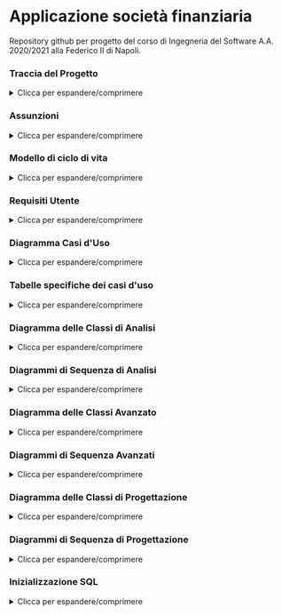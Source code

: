 # Applicazione società finanziaria
Repository github per progetto del corso di Ingegneria del Software A.A. 2020/2021 alla Federico II di Napoli.


### Traccia del Progetto
<details>
  <summary>Clicca per espandere/comprimere</summary>
  
**Applicazione Web società finanziaria**\
Bloomfin è una società di intermediazione finanziaria che ha commissionato la realizzazione di
una applicazione web per le proprie attività. L'azienda è costituita da broker finanziari che
aiutano i risparmiatori a investire i loro patrimoni in borsa.\
I broker interagiscono con il sistema per consultare il valore di titoli azionari oppure per creare
pacchetti finanziari: i pacchetti finanziari, che costituiscono una fonte di investimento per i
risparmiatori, sono un insieme di titoli che possiedono un buon mix di livello di rendimento e
rischio. I risparmiatori visitano il sito web per acquistare i pacchetti finanziari proposti da
Bloomfin oppure per consultare il valore dei pacchetti in loro possesso. All'atto della
consultazione del valore dei propri pacchetti finanziari, un risparmiatore che non sia soddisfatto
del rendimento dell'investimento, può infine disporne la vendita.\
L'applicazione deve avere informazioni riguardo i broker registrati nel sistema e deve
memorizzare il loro nome, cognome, data di nascita e numero di registrazione alla camera di
commercio; e riguardo i risparmiatori, di cui deve memorizzare il loro nome, cognome, indirizzo
di residenza, codice fiscale e data di nascita.\
In gergo finanziario, sia i titoli azionari sia i pacchetti finanziari sono asset economici, che
Bloomfin gestisce e che l'applicazione deve memorizzare: gli asset posseggono un identificativo
univoco nel sistema. I titoli azionari, oltre all’identificativo, hanno un valore per azione e sono
registrati presso una borsa. Delle borse occorre avere informazione del loro orario di apertura e
di chiusura, del loro nome e dello stato di appartenenza. I pacchetti finanziari sono composti da
titoli azionari e posseggono, oltre all’identificativo, il fattore di rischio, una stima di rendimento, e
il numero di azioni per titolo di cui il pacchetto è composto. I pacchetti finanziari possono essere
acquistati da uno o più risparmiatori. Un risparmiatore può scegliere di acquistare più unità di
uno stesso pacchetto finanziario e, all'acquisto, il sistema deve memorizzare la data e la
quantità desiderata.\
Infine il sistema deve gestire le quotazioni: ogni minuto l'applicazione deve contattare le borse
per aggiornare i valori associati ai titoli azionari. I broker possono chiedere al sistema di
visionare il valore di un asset finanziario, che è richiesto al sistema tramite l’identificativo: se l’id
corrisponde ad un titolo azionario, il sistema fornisce l’ultimo aggiornamento del valore per
azione; mentre, se l’id corrisponde a un pacchetto finanziario, il sistema deve calcolare il valore
del pacchetto, che è pari al prodotto della somma dei valori di tutti i titoli azionari di cui un
pacchetto finanziario è composto per il numero di azioni per titolo del pacchetto.
</details>

### **Assunzioni**
<details>
  <summary>Clicca per espandere/comprimere</summary>
  
Abbiamo fatto varie assunzioni interpretando la traccia:
1. Un broker può consultare tutti i pacchetti esistenti e non solo quelli che ha creato.
2. I titoli azionari possono appartenere a una sola borsa, per non complicare maggiormente le relazioni UML e le tabelle SQL.
3. I titoli hanno "infinite azioni", non c'è un controllo sul massimo numero di azioni di un titolo che possono essere inserite in un pacchetto o comprate.
  
</details>

### **Modello di ciclo di vita**
<details>
  <summary>Clicca per espandere/comprimere</summary>
  
Il modello di ciclo di vita che abbiamo scelto di seguire nello sviluppo di questo progetto è il modello a cascata.
  
</details>

### **Requisiti Utente**
<details>
  <summary>Clicca per espandere/comprimere</summary>
  
 <details>
  <summary>Legenda</summary>
  
| Sigla | Tipologia Requisito |
| --- | --- |
| PER | Persistenza |
| FUN | Funzionale |

</details>

DATI1 PER \<must> - Il sistema deve memorizzare tutte le informazioni riguardanti i broker registrati per garantirne la persistenza.\
DATI2 PER \<must> - Il sistema deve memorizzare tutte le informazioni riguardanti i risparmiatori registrati per garantirne la persistenza.\
DATI3 PER \<must> - Il sistema deve memorizzare gli asset finanziari.\
DATI4 PER \<must> - Il sistema deve memorizzare tutte le informazioni riguardanti le borse.\
DATI5 PER \<must> - Il sistema deve memorizzare la data e la quantità di ogni acquisto.\
FUNZ1 FUN \<must> - I broker devono poter consultare il valore di titoli azionari.\
FUNZ2 FUN \<must> - I broker devono poter creare pacchetti finanziari.\
FUNZ3 FUN \<must> - I risparmiatori devono poter acquistare i pacchetti finanziari proposti.\
FUNZ4 FUN \<must> - I risparmiatori devono poter consultare il valore dei pacchetti azionari in loro possesso.\
FUNZ5 FUN \<should> - I risparmiatori devono poter vendere i pacchetti finanziari posseduti.\
FUNZ6 FUN \<must> - Il sistema deve aggiornare i valori associati ai titoli azionari ogni minuto.\
FUNZ7 FUN \<must> - Il sistema deve saper calcolare il valore di un pacchetto finanziario.

</details>

### **Diagramma Casi d'Uso**
<details>
  <summary>Clicca per espandere/comprimere</summary>
  
![diagramma_casi](https://github.com/IS-unina/canale-san-giovanni-team_4/blob/master/Diagrammi_UML/diagramma_casi_uso.png)

</details>

### **Tabelle specifiche dei casi d'uso**
<details>
  <summary>Clicca per espandere/comprimere</summary>


**Nota**: Il campo 'attori secondari' è stato omesso in quanto non necessario. Non c'è interazione diretta tra broker e risparmiatori negli scenari dei casi d'uso.

| Caso d'uso | Creazione Pacchetti Finanziari |
| --- | --- |
| id | creazione_pacchetto |
| descrizione | Il broker crea un nuovo pacchetto finanziario. |
| attori primari | Broker |
| precondizioni | Il broker è registrato nel sistema.<br>I titoli azionari sono registrati nel sistema. |
| sequenza di azioni | 1. Il broker sceglie di creare il nuovo pacchetto.<br>2. Il broker seleziona i titoli da aggiungere al pacchetto.<br>3. Il sistema memorizza il pacchetto. |
| postcondizioni | Il pacchetto finanziario è stato creato e memorizzato. |

| Caso d'uso | Acquisto Pacchetti Finanziari |
| --- | --- |
| id | acquisto_pacchetto |
| descrizione | Il risparmiatore acquista una o più unità di un pacchetto finanziario. |
| attori primari | Risparmiatore |
| precondizioni | Il risparmiatore è registrato al sistema. |
| sequenza di azioni | 1. Il risparmiatore sceglie di acquistare il pacchetto.<br>2. Il risparmiatore seleziona il pacchetto.<br>3. Il risparmiatore seleziona la quantità di unità del pacchetto da acquistare.<br>4. Il sistema registra l’acquisto. |
| postcondizioni | La transazione è memorizzata. |

| Caso d'uso | Registrazione |
| --- | --- |
| id | registrazione |
| descrizione | L'utente si registra al sistema. |
| attori primari | Utente |
| precondizioni | nessuna |
| sequenza di azioni | 1. L'utente richiede di registrarsi al sistema.<br>2. Il sistema chiede di inserire indirizzo e-mail e password.<br>3. Il sistema chiede l’inserimento di nome, cognome, data di nascita.<br>4. Se l’utente è un broker il sistema chiede l’inserimento del numero di registrazione alla camera di commercio.<br>5. Se l’utente è un risparmiatore il sistema chiede l’inserimento di codice fiscale e indirizzo di residenza.<br>6. Il sistema memorizza l’utente. |
| postcondizioni | L'utente è registrato nel sistema. |

| Caso d'uso | Vendita Pacchetti Finanziari |
| --- | --- |
| id | vendita_pacchetto |
| descrizione | Il risparmiatore vende un pacchetto finanziario in suo possesso. |
| attori primari | Risparmiatore |
| precondizioni | Il pacchetto finanziario è registrato nel sistema.<br>Il risparmiatore è registrato nel sistema e ha precedentemente acquistato il pacchetto. |
| sequenza di azioni | 1. Il risparmiatore consulta il pacchetto.<br>2. Il risparmiatore richiede di vendere il pacchetto.<br>3. Il sistema dispone la vendita del pacchetto. |
| postcondizioni | Il risparmiatore non è più in possesso del pacchetto. |

| Caso d'uso | Consultazione Titoli Azionari |
| --- | --- |
| id | consultazione_titoli |
| descrizione | L’utente (o il sistema) consulta i titoli finanziari. |
| attori primari | Broker/nessuno |
| precondizioni | L'utente è registrato nel sistema ed è un broker.<br>Almeno un titolo azionario è registrato nel sistema. |
| sequenza di azioni | 1. L’utente (o il sistema) richiede di consultare il valore dei titoli.<br>2. Il sistema fornisce per ogni titolo l’ultimo aggiornamento del valore per azione. |
| postcondizioni | L'utente riceve il valore dei titoli. |

| Caso d'uso | Consultazione Pacchetti Finanziari |
| --- | --- |
| id | consultazione_pacchetto |
| descrizione | L’utente consulta un pacchetto finanziario. |
| attori primari | Utente |
| precondizioni | L'utente è registrato al sistema.<br>Il pacchetto finanziario è registrato nel sistema.<br>Se l'utente è un risparmiatore deve possedere il pacchetto di interesse. |
| sequenza di azioni | 1. L’utente richiede di consultare il valore del pacchetto.<br>2. Il sistema consulta i titoli azionari \[includendo _consultazione_titolo_].<br>3. Il sistema effettua la somma del valore dei titoli che compongono il pacchetto.<br>4. Il sistema moltiplica il valore trovato per il numero di azioni per titolo.<br>5. Il sistema fornisce il valore. |
| postcondizioni | L'utente riceve il valore del pacchetto d'interesse. |

| Caso d'uso | Aggiornamento Valore Titoli |
| --- | --- |
| id | aggiorna_titoli |
| descrizione | Il sistema aggiorna periodicamente il valore dei titoli finanziari.<br>Periodo: 1min |
| attori primari | Tempo |
| precondizioni | I titoli sono registrati nel sistema.<br>La borsa è registrata nel sistema ed aperta. |
| sequenza di azioni | 1. Il sistema contatta le borse.<br>2. Il sistema aggiorna il valore dei titoli. |
| postcondizioni | I valori dei titoli sono aggiornati. |

</details>

### **Diagramma delle Classi di Analisi**
<details>
  <summary>Clicca per espandere/comprimere</summary>
  
**Nota**: 'Pacchetto Azionario' è utilizzato come sinonimo di 'Pacchetto Finanziario'.
![diagramma_classi](https://github.com/IS-unina/canale-san-giovanni-team_4/blob/master/Diagrammi_UML/diagramma_classi_analisi.png)

</details>

### **Diagrammi di Sequenza di Analisi**
<details>
  <summary>Clicca per espandere/comprimere</summary>
  
  **Creazione Pacchetti Finanziari**:\
  ![](https://github.com/Max-Bax/bloomfin_java/blob/master/Diagrammi_UML/Sequenze_Analisi/creazione_pacchetto.png)\
  **Acquisto Pacchetti Finanziari**:\
  ![](https://github.com/Max-Bax/bloomfin_java/blob/master/Diagrammi_UML/Sequenze_Analisi/acquisto_pacchetto.png)\
  **Registrazione**:\
  ![](https://github.com/Max-Bax/bloomfin_java/blob/master/Diagrammi_UML/Sequenze_Analisi/registrazione.png)\
  **Vendita Pacchetti Finanziari**:\
  ![](https://github.com/Max-Bax/bloomfin_java/blob/master/Diagrammi_UML/Sequenze_Analisi/vendita_pacchetto.png)\
  **Consultazione Titoli Azionari**:\
  ![](https://github.com/Max-Bax/bloomfin_java/blob/master/Diagrammi_UML/Sequenze_Analisi/consultazione_titolo.png)\
  **Consultazione Pacchetti Finanziari**:\
  ![](https://github.com/Max-Bax/bloomfin_java/blob/master/Diagrammi_UML/Sequenze_Analisi/consultazione_pacchetto.png)\
  **Aggiornamento Valore Titoli**:\
  ![](https://github.com/Max-Bax/bloomfin_java/blob/master/Diagrammi_UML/Sequenze_Analisi/aggiorna_titoli.png)
  
</details>

### **Diagramma delle Classi Avanzato**
<details>
  <summary>Clicca per espandere/comprimere</summary>
  
**Cambiamenti rispetto al diagramma semplice:**
* Aggiunta delle molteplicità di tutte le relazioni
* Separazione delle responsabilità con l'approccio BCE, introducendo un gestore dell'applicazione e delle classi boundary di interfacciamento degli attori con esso

![diagramma_classi_adv](https://github.com/Max-Bax/bloomfin_java/blob/master/Diagrammi_UML/diagramma_classi_avanzato.png)

</details>

### **Diagrammi di Sequenza Avanzati**
<details>
  <summary>Clicca per espandere/comprimere</summary>
  
  **Creazione Pacchetti Finanziari**:\
  ![](https://github.com/Max-Bax/bloomfin_java/blob/master/Diagrammi_UML/Sequenze_Avanzate/creazione_pacchetto.png)\
  **Acquisto Pacchetti Finanziari**:\
  ![](https://github.com/Max-Bax/bloomfin_java/blob/master/Diagrammi_UML/Sequenze_Avanzate/acquisto_pacchetto.png)\
  **Vendita Pacchetti Finanziari**:\
  ![](https://github.com/Max-Bax/bloomfin_java/blob/master/Diagrammi_UML/Sequenze_Avanzate/vendita_pacchetto.png)\
  **Consultazione Titoli Azionari**:\
  ![](https://github.com/Max-Bax/bloomfin_java/blob/master/Diagrammi_UML/Sequenze_Avanzate/consultazione_titolo.png)
  
</details>

### **Diagramma delle Classi di Progettazione**
<details>
  <summary>Clicca per espandere/comprimere</summary>
  
![diagramma_classi_prog](https://github.com/Max-Bax/bloomfin_java/blob/master/Diagrammi_UML/diagramma_classi_progettazione.png)

</details>

### **Diagrammi di Sequenza di Progettazione**
<details>
  <summary>Clicca per espandere/comprimere</summary>
  
  **Creazione Pacchetti Finanziari**:\
  ![](https://github.com/Max-Bax/bloomfin_java/blob/master/Diagrammi_UML/Sequenze_Progettazione/creazione_pacchetto.png)\
  **Acquisto Pacchetti Finanziari**:\
  ![](https://github.com/Max-Bax/bloomfin_java/blob/master/Diagrammi_UML/Sequenze_Progettazione/acquisto_pacchetto.png)\
  **Vendita Pacchetti Finanziari**:\
  ![](https://github.com/Max-Bax/bloomfin_java/blob/master/Diagrammi_UML/Sequenze_Progettazione/vendita_pacchetto.png)\
  **Consultazione Titoli Azionari**:\
  ![](https://github.com/Max-Bax/bloomfin_java/blob/master/Diagrammi_UML/Sequenze_Progettazione/consultazione_titolo.png)
  
</details>

### **Inizializzazione SQL**
<details>
  <summary>Clicca per espandere/comprimere</summary>
  
L'applicazione funziona correttamente ed è eseguibile dal file Bloomfin/src/boundary/Console.java, prima di usarla bisogna però inizializzare il database h2 (Utente: sa, nessuna password) con il seguente codice: 

```
DROP TABLE ComposizionePacchetti;
DROP TABLE AppartenenzaTitoli;
DROP TABLE PacchettiCreati;
DROP TABLE Transazioni;
DROP TABLE Pacchetti;
DROP TABLE Borse;
DROP TABLE Titoli;
DROP TABLE Broker;
DROP TABLE Risparmiatori;
          
CREATE TABLE Broker (
	Id LONG NOT NULL AUTO_INCREMENT PRIMARY KEY,
	NumeroCameraCommercio VARCHAR(255),
	Nome VARCHAR(255),
	Cognome VARCHAR(255),
	DataNascita DATE,
	Email VARCHAR(255),
	Password VARCHAR(255),
	UNIQUE KEY Broker_Email_Unique (Email) );
	        
CREATE TABLE Risparmiatori (
	Id LONG NOT NULL AUTO_INCREMENT PRIMARY KEY,
	CodiceFiscale VARCHAR(16),
	Nome VARCHAR(255),
	Cognome VARCHAR(255),
	DataNascita DATE,
	IndirizzoResidenza VARCHAR(255),
	Email VARCHAR(255),
	Password VARCHAR(255),
	UNIQUE KEY Risparmiatori_Email_Unique (Email) );
	        
CREATE TABLE Borse (
	Nome VARCHAR(255) NOT NULL PRIMARY KEY,
	StatoAppartenenza VARCHAR(255),
	OrarioApertura TIME,
	OrarioChiusura TIME );
	        
CREATE TABLE Pacchetti (
	Id LONG NOT NULL AUTO_INCREMENT PRIMARY KEY,
	FattoreRischio FLOAT,
	StimaRendimento FLOAT );
	        
CREATE TABLE Titoli (
	Id LONG NOT NULL AUTO_INCREMENT PRIMARY KEY,
	ValoreAzione FLOAT );
	        
CREATE TABLE Transazioni (
	Id LONG NOT NULL AUTO_INCREMENT PRIMARY KEY,
	Quantita INTEGER,
	Data DATE,
	IdProprietario LONG,
	IdPacchetto LONG,
	FOREIGN KEY (IdProprietario) REFERENCES Risparmiatori (Id),
	FOREIGN KEY (IdPacchetto) REFERENCES Pacchetti (Id));

CREATE TABLE PacchettiCreati (
	IdBroker LONG,
	IdPacchetto LONG,
	FOREIGN KEY (IdBroker) REFERENCES Broker (Id),
	FOREIGN KEY (IdPacchetto) REFERENCES Pacchetti (Id),
	PRIMARY KEY(IdBroker,IdPacchetto) );

CREATE TABLE AppartenenzaTitoli (
	IdTitolo LONG,
	NomeBorsa VARCHAR(255),
	FOREIGN KEY (IdTitolo) REFERENCES Titoli (Id),
	FOREIGN KEY (NomeBorsa) REFERENCES Borse (Nome),
	PRIMARY KEY(IdTitolo,NomeBorsa) );

CREATE TABLE ComposizionePacchetti (
	IdPacchetto LONG,
	IdTitolo LONG,
	FOREIGN KEY (IdTitolo) REFERENCES Titoli (Id),
	FOREIGN KEY (IdPacchetto) REFERENCES Pacchetti (Id),
	NumeroAzioni INT,
	PRIMARY KEY(IdPacchetto,IdTitolo) );
          
INSERT INTO Borse (Nome, StatoAppartenenza, OrarioApertura, OrarioChiusura) VALUES ('Borsa di Milano', 'Italia', '08:00:00', '17:30:00');
INSERT INTO Borse (Nome, StatoAppartenenza, OrarioApertura, OrarioChiusura) VALUES ('Borsa di Zurigo', 'Svizzera', '08:00:00', '18:00:00');
INSERT INTO Borse (Nome, StatoAppartenenza, OrarioApertura, OrarioChiusura) VALUES ('Borsa di Parigi', 'Francia', '07:00:00', '16:30:00');

	        
INSERT INTO Titoli (ValoreAzione) VALUES (1);
INSERT INTO Titoli (ValoreAzione) VALUES (1.3);
INSERT INTO Titoli (ValoreAzione) VALUES (1.5);

INSERT INTO Titoli (ValoreAzione) VALUES (2);
INSERT INTO Titoli (ValoreAzione) VALUES (2.3);
INSERT INTO Titoli (ValoreAzione) VALUES (3.8);

INSERT INTO Titoli (ValoreAzione) VALUES (0.5);
INSERT INTO Titoli (ValoreAzione) VALUES (5.6);
INSERT INTO Titoli (ValoreAzione) VALUES (4.4);
	       
	        
INSERT INTO AppartenenzaTitoli (IdTitolo, NomeBorsa) VALUES (1 , 'Borsa di Milano');
INSERT INTO AppartenenzaTitoli (IdTitolo, NomeBorsa) VALUES (2 , 'Borsa di Milano');
INSERT INTO AppartenenzaTitoli (IdTitolo, NomeBorsa) VALUES (3 , 'Borsa di Milano');

INSERT INTO AppartenenzaTitoli (IdTitolo, NomeBorsa) VALUES (4 , 'Borsa di Zurigo');
INSERT INTO AppartenenzaTitoli (IdTitolo, NomeBorsa) VALUES (5 , 'Borsa di Zurigo');
INSERT INTO AppartenenzaTitoli (IdTitolo, NomeBorsa) VALUES (6 , 'Borsa di Zurigo');

INSERT INTO AppartenenzaTitoli (IdTitolo, NomeBorsa) VALUES (7 , 'Borsa di Parigi');
INSERT INTO AppartenenzaTitoli (IdTitolo, NomeBorsa) VALUES (8 , 'Borsa di Parigi');
INSERT INTO AppartenenzaTitoli (IdTitolo, NomeBorsa) VALUES (9 , 'Borsa di Parigi');
```

</details>
